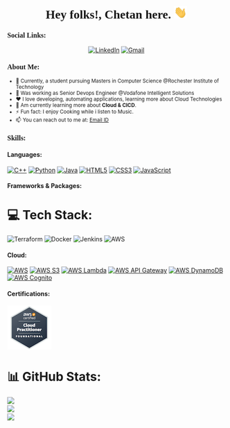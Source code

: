 <h1 align="center" style="font-family: Cambria;">
  <b>Hey folks!, Chetan here.</b>
  <img src="Hi.gif" width="30px">
</h1>
<h3 style="font-family: Cambria; font-size: 16px">Social Links:</h3>
<p align="center">
  <a href="https://www.linkedin.com/in/chetanchandane/" target="_blank"><img src="https://img.shields.io/badge/LinkedIn-0077B5?style=for-the-badge&logo=linkedin&logoColor=white" alt="LinkedIn"></a>
  <a href="mailto:cc5831@g.rit.edu"><img src="https://img.shields.io/badge/Gmail-D14836?style=for-the-badge&logo=gmail&logoColor=white" alt="Gmail"></a>
</p>
<div>
    <h3 style="font-family: Cambria; font-size: 16px;">About Me:</h3>
    <small>
      <ul>
        <li>💼 Currently, a student pursuing Masters in Computer Science @Rochester Institute of Technology</li>
        <li>💙 Was working as Senior Devops Engineer @Vodafone Intelligent Solutions</li>
        <li>❤️ I love developing, automating applications, learning more about Cloud Technologies</li>
        <li>🔭 Am currently learning more about <b>Cloud & CICD</b>.</li>
        <li>⚡ Fun fact: I enjoy Cooking while i listen to Music.</li>
        <li>📫 You can reach out to me at: <a href="cc5831@rit.edu">Email ID</a></li>
      </ul>
    </small>
  </div>
<h3 style="font-family: Cambria; font-size: 16px;">Skills:</h3>
<h4>Languages:</h4>
<p align="left"> 
  <a href="https://cplusplus.com/"><img src="https://img.shields.io/badge/c++-%2300599C.svg?style=flat&logo=c%2B%2B&logoColor=white" alt="C++"></a>
  <a href="#" target="_blank"><img src="https://img.shields.io/badge/Python-3776AB?style=for-the-badge&logo=python&logoColor=white" alt="Python"></a>
  <a href="#" target="_blank"><img src="https://img.shields.io/badge/Java-007396?style=for-the-badge&logo=java&logoColor=white" alt="Java"></a>
  <a href="#" target="_blank"><img src="https://img.shields.io/badge/HTML5-E34F26?style=for-the-badge&logo=html5&logoColor=white" alt="HTML5"></a>
  <a href="#" target="_blank"><img src="https://img.shields.io/badge/CSS3-1572B6?style=for-the-badge&logo=css3&logoColor=white" alt="CSS3"></a>
  <a href="#" target="_blank"><img src="https://img.shields.io/badge/JavaScript-F7DF1E?style=for-the-badge&logo=javascript&logoColor=black" alt="JavaScript"></a>
</p>
<h4>Frameworks & Packages:</h4>

# 💻 Tech Stack:
![Terraform](https://img.shields.io/badge/terraform-%235835CC.svg?style=for-the-badge&logo=terraform&logoColor=white) 
![Docker](https://img.shields.io/badge/docker-%230db7ed.svg?style=for-the-badge&logo=docker&logoColor=white) 
![Jenkins](https://img.shields.io/badge/jenkins-%232C5263.svg?style=for-the-badge&logo=jenkins&logoColor=white) 
![AWS](https://img.shields.io/badge/AWS-%23FF9900.svg?style=for-the-badge&logo=amazon-aws&logoColor=white)

<h4>Cloud:</h4>
<p align="left"> 
  <a href="#" target="_blank"><img src="https://img.shields.io/badge/AWS-232F3E?style=for-the-badge&logo=amazon-aws&logoColor=white" alt="AWS"></a>
  <a href="#" target="_blank"><img src="https://img.shields.io/badge/AWS%20S3-569A31?style=for-the-badge&logo=amazon-s3&logoColor=white" alt="AWS S3"></a>
  <a href="#" target="_blank"><img src="https://img.shields.io/badge/AWS%20Lambda-FF9900?style=for-the-badge&logo=amazon&logoColor=white" alt="AWS Lambda"></a>
  <a href="#" target="_blank"><img src="https://img.shields.io/badge/AWS%20API%20Gateway-3DDC84?style=for-the-badge&logo=amazon-api-gateway&logoColor=white" alt="AWS API Gateway"></a>
  <a href="#" target="_blank"><img src="https://img.shields.io/badge/AWS%20DynamoDB-4053D6?style=for-the-badge&logo=amazon-dynamodb&logoColor=white" alt="AWS DynamoDB"></a>
  <a href="#" target="_blank"><img src="https://img.shields.io/badge/AWS%20Cognito-232F3E?style=for-the-badge&logo=amazon-cognito&logoColor=white" alt="AWS Cognito"></a>
</p>

<h4>Certifications: </h4>
<p align="left">
  <a href="[https://cp.certmetrics.com/amazon/en/public/verify/credential/bc790c428cc7422691583535e40ff245](https://www.credly.com/badges/15dc5633-534f-4a8d-bab9-e47348b8c768/public_url)"><img src="aws-certified-cloud-practitioner.png" alt="Description of the image"></a>
</p>

# 📊 GitHub Stats:
![](https://github-readme-stats.vercel.app/api?username=chetanchandane&theme=dark&hide_border=false&include_all_commits=false&count_private=false)<br/>
![](https://github-readme-streak-stats.herokuapp.com/?user=chetanchandane&theme=dark&hide_border=false)<br/>
![](https://github-readme-stats.vercel.app/api/top-langs/?username=chetanchandane&theme=dark&hide_border=false&include_all_commits=false&count_private=false&layout=compact)

<!-- Proudly created with GPRM ( https://gprm.itsvg.in ) -->
